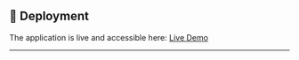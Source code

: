 ## 🚀 Deployment

The application is live and accessible here: [Live Demo](https://yguz.github.io/mockup/)

---


